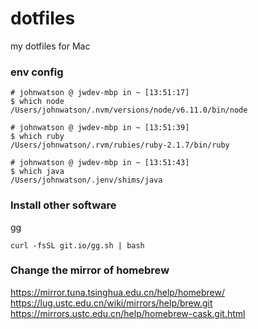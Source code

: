 # dotfiles
my dotfiles for Mac

### env config
```
# johnwatson @ jwdev-mbp in ~ [13:51:17]
$ which node
/Users/johnwatson/.nvm/versions/node/v6.11.0/bin/node

# johnwatson @ jwdev-mbp in ~ [13:51:39]
$ which ruby
/Users/johnwatson/.rvm/rubies/ruby-2.1.7/bin/ruby

# johnwatson @ jwdev-mbp in ~ [13:51:43]
$ which java
/Users/johnwatson/.jenv/shims/java
```
### Install other software
[gg](https://github.com/qw3rtman/gg)
```
curl -fsSL git.io/gg.sh | bash
```
### Change the mirror of homebrew
https://mirror.tuna.tsinghua.edu.cn/help/homebrew/  
https://lug.ustc.edu.cn/wiki/mirrors/help/brew.git  
https://mirrors.ustc.edu.cn/help/homebrew-cask.git.html
